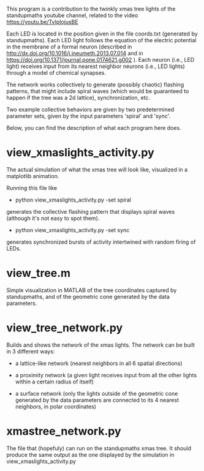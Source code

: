 This program is a contribution to the twinkly xmas tree lights of the standupmaths youtube channel, related to the video https://youtu.be/TvlpIojusBE

Each LED is located in the position given in the file coords.txt (generated by standupmaths).
Each LED light follows the equation of the electric potential in the membrane of a formal neuron (described in http://dx.doi.org/10.1016/j.jneumeth.2013.07.014 and in https://doi.org/10.1371/journal.pone.0174621.g002 ).
Each neuron (i.e., LED light) receives input from its nearest neighbor neurons (i.e., LED lights) through a model of chemical synapses.

The network works collectively to generate (possibly chaotic) flashing patterns, that might include spiral waves (which would be guaranteed to happen if the tree was a 2d lattice), synchronization, etc.

Two example collective behaviors are given by two predetermined parameter sets, given by the input parameters 'spiral' and 'sync'.

Below, you can find the description of what each program here does.

# view_xmaslights_activity.py

The actual simulation of what the xmas tree will look like, visualized in a matplotlib animation.

Running this file like

- python view_xmaslights_activity.py -set spiral

generates the collective flashing pattern that displays spiral waves (although it's not easy to spot them).

- python view_xmaslights_activity.py -set sync

generates synchronized bursts of activity intertwined with random firing of LEDs.


# view_tree.m

Simple visualization in MATLAB of the tree coordinates captured by standupmaths, and of the geometric cone generated by the data parameters.

# view_tree_network.py

Builds and shows the network of the xmas lights. The network can be built in 3 different ways:

- a lattice-like network (nearest neighbors in all 6 spatial directions)

- a proximity network (a given light receives input from all the other lights within a certain radius of itself)

- a surface network (only the lights outside of the geometric cone generated by the data parameters are connected to its 4 nearest neighbors, in polar coordinates)

# xmastree_network.py

The file that (hopefuly) can run on the standupmaths xmas tree. It should produce the same output as the one displayed by the simulation in view_xmaslights_activity.py
